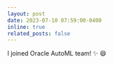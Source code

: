 ```yaml
---
layout: post
date: 2023-07-10 07:59:00-0400
inline: true
related_posts: false
---
```


I joined Oracle AutoML team! :sparkles: :smile:

